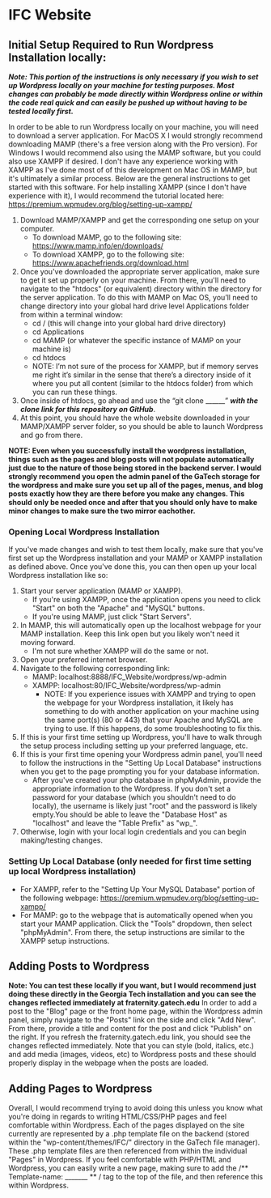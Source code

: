 # IFC Website

## Initial Setup Required to Run Wordpress Installation locally:
***Note: This portion of the instructions is only necessary if you wish to set up Wordpress locally on your machine for testing purposes. Most changes can probably be made directly within Wordpress online or within the code real quick and can easily be pushed up without having to be tested locally first.***

In order to be able to run Wordpress locally on your machine, you will need to download a server application. For MacOS X I would strongly recommend downloading MAMP (there's a free version along with the Pro version). For Windows I would recommend also using the MAMP software, but you could also use XAMPP if desired. I don't have any experience working with XAMPP as I've done most of of this development on Mac OS in MAMP, but it's ultimately a similar process. Below are the general instructions to get started with this software. 
For help installing XAMPP (since I don't have experience with it), I would recommend the tutorial located here: https://premium.wpmudev.org/blog/setting-up-xampp/
1.	Download MAMP/XAMPP and get the corresponding one setup on your computer. 
    - To download MAMP, go to the following site: https://www.mamp.info/en/downloads/
    - To download XAMPP, go to the following site: https://www.apachefriends.org/download.html
2. Once you've downloaded the appropriate server application, make sure to get it set up properly on your machine. From there, you'll need to navigate to the "htdocs" (or equivalent) directory within the directory for the server application. To do this with MAMP on Mac OS, you’ll need to change directory into your global hard drive level Applications folder from within a terminal window:
   - cd /       (this will change into your global hard drive directory)
   - cd Applications
   - cd MAMP (or whatever the specific instance of MAMP on your machine is)
   - cd htdocs
   - NOTE: I’m not sure of the process for XAMPP, but if memory serves me right it’s similar in the sense that there’s a directory inside of it where you put all content (similar to the htdocs folder) from which you can run these things. 
3.	Once inside of htdocs, go ahead and use the “git clone ______” ***with the clone link for this repository on GitHub***. 
4.	At this point, you should have the whole website downloaded in your MAMP/XAMPP server folder, so you should be able to launch Wordpress and go from there.

**NOTE: Even when you successfully install the wordpress installation, things such as the pages and blog posts will not populate automatically just due to the nature of those being stored in the backend server. I would strongly recommend you open the admin panel of the GaTech storage for the wordpress and make sure you set up all of the pages, menus, and blog posts exactly how they are there before you make any changes. This should only be needed once and after that you should only have to make minor changes to make sure the two mirror eachother.**

### Opening Local Wordpress Installation
If you've made changes and wish to test them locally, make sure that you've first set up the Wordpress installation and your MAMP or XAMPP installation as defined above. Once you've done this, you can then open up your local Wordpress installation like so:
1. Start your server application (MAMP or XAMPP). 
   - If you're using XAMPP, once the application opens you need to click "Start" on both the "Apache" and "MySQL" buttons. 
   - If you're using MAMP, just click "Start Servers".
2. In MAMP, this will automatically open up the localhost webpage for your MAMP installation. Keep this link open but you likely won't need it moving forward. 
   - I'm not sure whether XAMPP will do the same or not.
3. Open your preferred internet browser.
4. Navigate to the following corresponding link:
   - MAMP: localhost:8888/IFC_Website/wordpress/wp-admin
   - XAMPP: localhost:80/IFC_Website/wordpress/wp-admin
     - NOTE: If you experience issues with XAMPP and trying to open the webpage for your Wordpress installation, it likely has something to do with another application on your machine using the same port(s) (80 or 443) that your Apache and MySQL are trying to use. If this happens, do some troubleshooting to fix this.
5. If this is your first time setting up Wordpress, you'll have to walk through the setup process including setting up your preferred language, etc.
6. If this is your first time opening your Wordpress admin panel, you'll need to follow the instructions in the "Setting Up Local Database" instructions when you get to the page prompting you for your database information.
   - After you've created your php database in phpMyAdmin, provide the appropriate information to the Wordpress. If you don't set a password for your database (which you shouldn't need to do locally), the username is likely just "root" and the password is likely empty.You should be able to leave the "Database Host" as "localhost" and leave the "Table Prefix" as "wp_".
7. Otherwise, login with your local login credentials and you can begin making/testing changes.

### Setting Up Local Database (only needed for first time setting up local Wordpress installation)
* For XAMPP, refer to the "Setting Up Your MySQL Database" portion of the following webpage: https://premium.wpmudev.org/blog/setting-up-xampp/
* For MAMP: go to the webpage that is automatically opened when you start your MAMP application. Click the "Tools" dropdown, then select "phpMyAdmin". From there, the setup instructions are similar to the XAMPP setup instructions.


## Adding Posts to Wordpress
**Note: You can test these locally if you want, but I would recommend just doing these directly in the Georgia Tech installation and you can see the changes reflected immediately at fraternity.gatech.edu**
In order to add a post to the "Blog" page or the front home page, within the Wordpress admin panel, simply navigate to the "Posts" link on the side and click "Add New". From there, provide a title and content for the post and click "Publish" on the right. If you refresh the fraternity.gatech.edu link, you should see the changes reflected immediately. Note that you can style (bold, italics, etc.) and add media (images, videos, etc) to Wordpress posts and these should properly display in the webpage when the posts are loaded.

## Adding Pages to Wordpress
Overall, I would recommend trying to avoid doing this unless you know what you're doing in regards to writing HTML/CSS/PHP pages and feel comfortable within Wordpress. Each of the pages displayed on the site currently are represented by a .php template file on the backend (stored within the "wp-content/themes/IFC/" directory in the GaTech file manager). These .php template files are then referenced from within the individual "Pages" in Wordpress. If you feel comfortable with PHP/HTML and Wordpress, you can easily write a new page, making sure to add the /** Template-name: _______ ** / tag to the top of the file, and then reference this within Wordpress.

